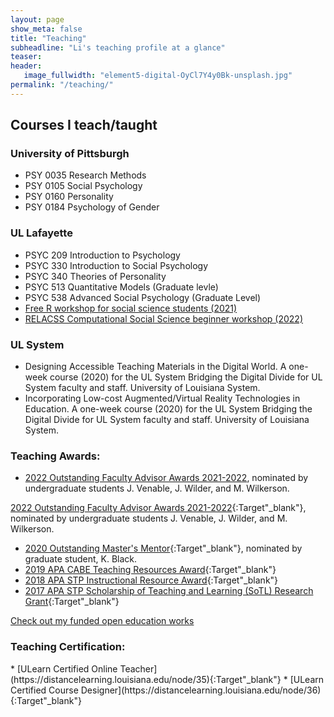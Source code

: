 ```yaml
---
layout: page
show_meta: false
title: "Teaching"
subheadline: "Li's teaching profile at a glance"
teaser: 
header:
   image_fullwidth: "element5-digital-OyCl7Y4y0Bk-unsplash.jpg"
permalink: "/teaching/"
---
```



## Courses I teach/taught
### University of Pittsburgh
* PSY 0035 Research Methods
* PSY 0105 Social Psychology
* PSY 0160 Personality
* PSY 0184 Psychology of Gender

### UL Lafayette
* PSYC 209 Introduction to Psychology
* PSYC 330 Introduction to Social Psychology
* PSYC 340 Theories of Personality 
* PSYC 513 Quantitative Models (Graduate levle)
* PSYC 538 Advanced Social Psychology (Graduate Level)
* [Free R workshop for social science students (2021)](https://manyu26.github.io/daisolab/teaching/rsummer)
* [RELACSS Computational Social Science beginner workshop (2022)](https://manyu26.github.io/daisolab/teaching/RELACSS2022)


### UL System
* Designing Accessible Teaching Materials in the Digital World. A one-week course (2020) for the UL System Bridging the Digital Divide for UL System faculty and staff. University of Louisiana System. 
* Incorporating Low-cost Augmented/Virtual Reality Technologies in Education. A one-week course (2020) for the UL System Bridging the Digital Divide for UL System faculty and staff. University of Louisiana System.


### Teaching Awards:
* <a href="https://studentsuccess.louisiana.edu/about-us/advising/advisor-awards" target="_blank">2022 Outstanding Faculty Advisor Awards 2021-2022</a>, nominated by undergraduate students J. Venable, J. Wilder, and M. Wilkerson.

[2022 Outstanding Faculty Advisor Awards 2021-2022](https://studentsuccess.louisiana.edu/about-us/advising/advisor-awards){:Target"_blank"}, nominated by undergraduate students J. Venable, J. Wilder, and M. Wilkerson.
* [2020 Outstanding Master's Mentor](https://gradschool.louisiana.edu/blog/meet-outstanding-masters-mentor-dr-manyu-li){:Target"_blank"}, nominated by graduate student, K. Black.
* [2019 APA CABE Teaching Resources Award](https://www.apa.org/about/awards/ptcc-teaching-resources?tab=4){:Target"_blank"}
* [2018 APA STP Instructional Resource Award](https://teachpsych.org/page-1610199){:Target"_blank"}
* [2017 APA STP Scholarship of Teaching and Learning (SoTL) Research Grant](https://teachpsych.org/SoTLGrant){:Target"_blank"}

<a class="radius button small" href="https://manyu26.github.io/daisolab/teaching/oer">Check out my funded open education works</a>

### Teaching Certification:

<div data-iframe-width="150" data-iframe-height="270" data-share-badge-id="29ee7336-f9ee-426b-b308-48ced9459529" data-share-badge-host="https://www.credly.com"></div><script type="text/javascript" async src="//cdn.credly.com/assets/utilities/embed.js"></script>
* [ULearn Certified Online Teacher](https://distancelearning.louisiana.edu/node/35){:Target"_blank"}
* [ULearn Certified Course Designer](https://distancelearning.louisiana.edu/node/36){:Target"_blank"}

